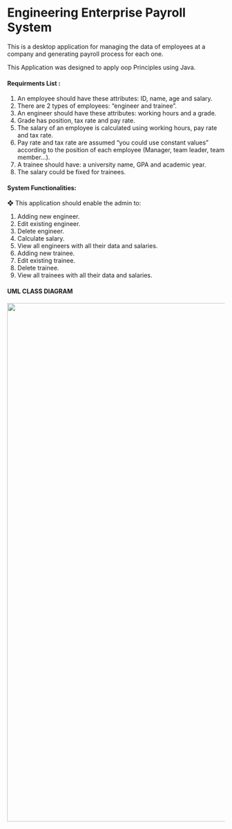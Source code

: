 # Engineering Enterprise Payroll System

This is a desktop application for managing the data of employees at a company and generating payroll process
for each one.

This Application was designed to apply oop Principles using Java.

#### Requirments List :
 
1. An employee should have these attributes: ID, name, age and salary.
2. There are 2 types of employees: “engineer and trainee”.
3. An engineer should have these attributes: working hours and a grade.
4. Grade has position, tax rate and pay rate.
5. The salary of an employee is calculated using working hours, pay rate and tax rate.
6. Pay rate and tax rate are assumed “you could use constant values” according to the
position of each employee (Manager, team leader, team member...).
7. A trainee should have: a university name, GPA and academic year.
8. The salary could be fixed for trainees.


#### System Functionalities:
❖ This application should enable the admin to:

1. Adding new engineer.
2. Edit existing engineer.
3. Delete engineer.
4. Calculate salary.
5. View all engineers with all their data and salaries.
6. Adding new trainee.
7. Edit existing trainee.
8. Delete trainee.
9. View all trainees with all their data and salaries.

#### UML CLASS DIAGRAM
<img src = "https://user-images.githubusercontent.com/31719363/167022286-c74991f9-f495-402f-b41f-2e7f98f9f918.png" width = 1200px />
